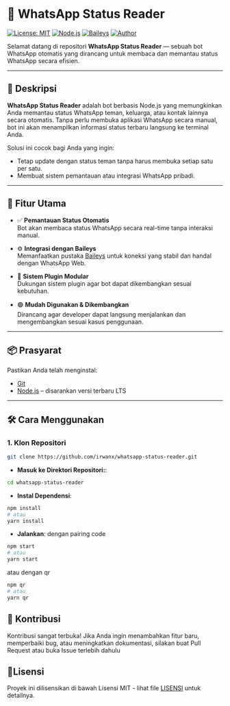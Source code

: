 # 📱 WhatsApp Status Reader

[![License: MIT](https://img.shields.io/badge/License-MIT-green.svg)](LICENSE)
[![Node.js](https://img.shields.io/badge/Node.js-%3E=18.0.0-brightgreen)](https://nodejs.org/)
[![Baileys](https://img.shields.io/badge/Powered_by-Baileys-blue)](https://github.com/WhiskeySockets/Baileys)
[![Author](https://img.shields.io/badge/Author-irwanx-blue)](https://github.com/irwanx)

Selamat datang di repositori **WhatsApp Status Reader** — sebuah bot WhatsApp otomatis yang dirancang untuk membaca dan memantau status WhatsApp secara efisien.

---

## 📝 Deskripsi

**WhatsApp Status Reader** adalah bot berbasis Node.js yang memungkinkan Anda memantau status WhatsApp teman, keluarga, atau kontak lainnya secara otomatis. Tanpa perlu membuka aplikasi WhatsApp secara manual, bot ini akan menampilkan informasi status terbaru langsung ke terminal Anda.

Solusi ini cocok bagi Anda yang ingin:
- Tetap update dengan status teman tanpa harus membuka setiap satu per satu.
- Membuat sistem pemantauan atau integrasi WhatsApp pribadi.

---

## 🚀 Fitur Utama

- ✅ **Pemantauan Status Otomatis**  
  Bot akan membaca status WhatsApp secara real-time tanpa interaksi manual.

- ⚙️ **Integrasi dengan Baileys**  
  Memanfaatkan pustaka [Baileys](https://github.com/WhiskeySockets/Baileys) untuk koneksi yang stabil dan handal dengan WhatsApp Web.

- 🧩 **Sistem Plugin Modular**  
  Dukungan sistem plugin agar bot dapat dikembangkan sesuai kebutuhan.

- 🟢 **Mudah Digunakan & Dikembangkan**  
  Dirancang agar developer dapat langsung menjalankan dan mengembangkan sesuai kasus penggunaan.

---

## 📦 Prasyarat

Pastikan Anda telah menginstal:

- [Git](https://git-scm.com/downloads)
- [Node.js](https://nodejs.org/en/download) – disarankan versi terbaru LTS

---

## 🛠️ Cara Menggunakan

### 1. Klon Repositori
```bash
git clone https://github.com/irwanx/whatsapp-status-reader.git

```
- **Masuk ke Direktori Repositori:**:
```bash
cd whatsapp-status-reader
```
- **Instal Dependensi**:
```bash
npm install
# atau
yarn install
```
- **Jalankan**: dengan pairing code
```bash
npm start
# atau
yarn start
```
atau dengan qr
```bash
npm qr
# atau
yarn qr
```

## 🤝 Kontribusi
Kontribusi sangat terbuka! Jika Anda ingin menambahkan fitur baru, memperbaiki bug, atau meningkatkan dokumentasi, silakan buat Pull Request atau buka Issue terlebih dahulu

## 📄Lisensi
Proyek ini dilisensikan di bawah Lisensi MIT - lihat file [LISENSI](LICENSE) untuk detailnya.